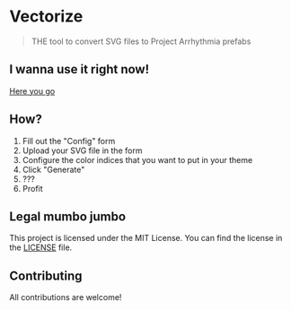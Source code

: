 # Vectorize

> THE tool to convert SVG files to Project Arrhythmia prefabs

## I wanna use it right now!

[Here you go](https://vectorize.reimnop.com)

## How?

1. Fill out the "Config" form
2. Upload your SVG file in the form
3. Configure the color indices that you want to put in your theme
4. Click "Generate"
5. ???
6. Profit

## Legal mumbo jumbo

This project is licensed under the MIT License. You can find the license in the [LICENSE](LICENSE) file.

## Contributing

All contributions are welcome!
